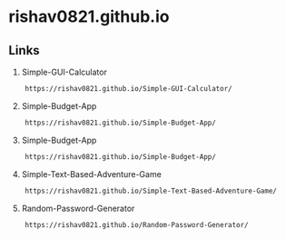 # rishav0821.github.io

## Links

1. Simple-GUI-Calculator
```bash
    https://rishav0821.github.io/Simple-GUI-Calculator/
 ```
2. Simple-Budget-App
```bash
    https://rishav0821.github.io/Simple-Budget-App/
 ```

3. Simple-Budget-App
```bash
    https://rishav0821.github.io/Simple-Budget-App/
 ```

4. Simple-Text-Based-Adventure-Game
```bash
    https://rishav0821.github.io/Simple-Text-Based-Adventure-Game/
 ```

5. Random-Password-Generator
```bash
    https://rishav0821.github.io/Random-Password-Generator/
 ```

